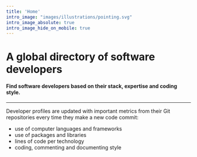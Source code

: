 ```yaml
---
title: 'Home'
intro_image: "images/illustrations/pointing.svg"
intro_image_absolute: true
intro_image_hide_on_mobile: true
---
```


# A global directory of software developers

#### Find software developers based on their stack, expertise and coding style.

---

Developer profiles are updated with important metrics from their Git repositories every time they make a new code commit:

* use of computer languages and frameworks
* use of packages and libraries
* lines of code per technology
* coding, commenting and documenting style 